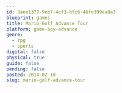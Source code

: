 ```yaml
---
id: 3aee1377-9eb7-4cf3-bfc6-46fe399ea8a3
blueprint: games
title: Mario Golf Advance Tour
platform: game-boy-advance
genre:
  - rpg
  - sports
digital: false
physical: true
guide: false
pending: false
posted: 2014-02-10
slug: mario-golf-advance-tour
---
```

